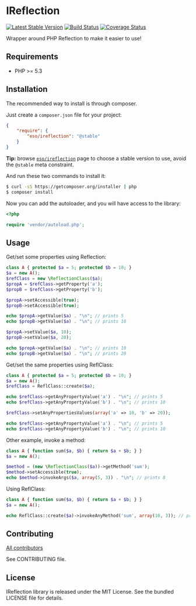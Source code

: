 # IReflection #

[![Latest Stable Version](https://poser.pugx.org/eso/ireflection/v/stable.png)](https://packagist.org/packages/eso/ireflection)
[![Build Status](https://travis-ci.org/entering/ireflection.png?branch=master)](https://travis-ci.org/entering/ireflection)
[![Coverage Status](https://coveralls.io/repos/entering/ireflection/badge.png?branch=master)](https://coveralls.io/r/entering/ireflection?branch=master)

Wrapper around PHP Reflection to make it easier to use!

## Requirements ##

* PHP >= 5.3

## Installation ##

The recommended way to install is through composer.

Just create a `composer.json` file for your project:

```json
{
    "require": {
        "eso/ireflection": "@stable"
    }
}
```

**Tip:** browse [`eso/ireflection`](https://packagist.org/packages/eso/ireflection) page to choose a stable version to use, avoid the `@stable` meta constraint.

And run these two commands to install it:

```bash
$ curl -sS https://getcomposer.org/installer | php
$ composer install
```

Now you can add the autoloader, and you will have access to the library:

```php
<?php

require 'vendor/autoload.php';
```

## Usage ##

Get/set some properties using Reflection:

```php
class A { protected $a = 5; protected $b = 10; }
$a = new A();
$refClass = new \ReflectionClass($a);
$propA = $refClass->getProperty('a');
$propB = $refClass->getProperty('b');

$propA->setAccessible(true);
$propB->setAccessible(true);

echo $propA->getValue($a) . "\n"; // prints 5
echo $propB->getValue($a) . "\n"; // prints 10

$propA->setValue($a, 10);
$propB->setValue($a, 20);

echo $propA->getValue($a) . "\n"; // prints 10
echo $propB->getValue($a) . "\n"; // prints 20
```

Get/set the same properties using ReflClass:

```php
class A { protected $a = 5; protected $b = 10; }
$a = new A();
$refClass = ReflClass::create($a);

echo $refClass->getAnyPropertyValue('a') . "\n"; // prints 5
echo $refClass->getAnyPropertyValue('b') . "\n"; // prints 10

$refClass->setAnyPropertiesValues(array('a' => 10, 'b' => 20));

echo $refClass->getAnyPropertyValue('a') . "\n"; // prints 5
echo $refClass->getAnyPropertyValue('b') . "\n"; // prints 10
```

Other example, invoke a method:

```php
class A { function sum($a, $b) { return $a + $b; } }
$a = new A();

$method = (new \ReflectionClass($a))->getMethod('sum');
$method->setAccessible(true);
echo $method->invokeArgs($a, array(5, 3)) . "\n"; // prints 8
```

Using ReflClass:

```php
class A { function sum($a, $b) { return $a + $b; } }
$a = new A();

echo ReflClass::create($a)->invokeAnyMethod('sum', array(10, 3)); // prints 8
```

## Contributing ##

[All contributors](https://github.com/entering/ireflection/contributors)

See CONTRIBUTING file.

## License ##

IReflection library is released under the MIT License. See the bundled LICENSE file for details.


